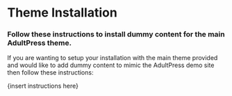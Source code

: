 # Theme Installation

### Follow these instructions to install dummy content for the main AdultPress theme.

If you are wanting to setup your installation with the main theme provided and would like to add dummy content to mimic the AdultPress demo site then follow these instructions:

{insert instructions here}
